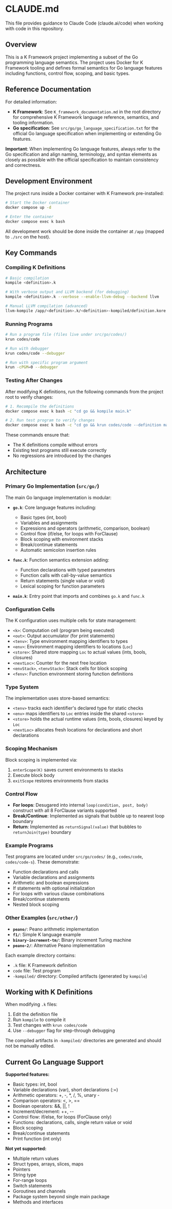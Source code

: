 # CLAUDE.md

This file provides guidance to Claude Code (claude.ai/code) when working with code in this repository.

## Overview

This is a K Framework project implementing a subset of the Go programming language semantics. The project uses Docker for K Framework tooling and defines formal semantics for Go language features including functions, control flow, scoping, and basic types.

## Reference Documentation

For detailed information:
- **K Framework**: See `K_framework_documentation.md` in the root directory for comprehensive K Framework language reference, semantics, and tooling information.
- **Go specification**: See `src/go/go_language_specification.txt` for the official Go language specification when implementing or extending Go features.

**Important**: When implementing Go language features, always refer to the Go specification and align naming, terminology, and syntax elements as closely as possible with the official specification to maintain consistency and correctness.

## Development Environment

The project runs inside a Docker container with K Framework pre-installed:

```bash
# Start the Docker container
docker compose up -d

# Enter the container
docker compose exec k bash
```

All development work should be done inside the container at `/app` (mapped to `./src` on the host).

## Key Commands

### Compiling K Definitions

```bash
# Basic compilation
kompile <definition>.k

# With verbose output and LLVM backend (for debugging)
kompile <definition>.k --verbose --enable-llvm-debug --backend llvm

# Manual LLVM compilation (advanced)
llvm-kompile /app/<definition>.k/<definition>-kompiled/definition.kore /app/<definition>.k/<definition>-kompiled/dt main -g -O1 -o /app/<definition>.k/<definition>-kompiled/interpreter -- -g
```

### Running Programs

```bash
# Run a program file (files live under src/go/codes/)
krun codes/code

# Run with debugger
krun codes/code --debugger

# Run with specific program argument
krun -cPGM=0 --debugger
```

### Testing After Changes

After modifying K definitions, run the following commands from the project root to verify changes:

```bash
# 1. Recompile the definitions
docker compose exec k bash -c "cd go && kompile main.k"

# 2. Run test program to verify changes
docker compose exec k bash -c "cd go && krun codes/code --definition main-kompiled/"
```

These commands ensure that:
- The K definitions compile without errors
- Existing test programs still execute correctly
- No regressions are introduced by the changes

## Architecture

### Primary Go Implementation (`src/go/`)

The main Go language implementation is modular:

- **`go.k`**: Core language features including:
  - Basic types (int, bool)
  - Variables and assignments
  - Expressions and operators (arithmetic, comparison, boolean)
  - Control flow (if/else, for loops with ForClause)
  - Block scoping with environment stacks
  - Break/continue statements
  - Automatic semicolon insertion rules

- **`func.k`**: Function semantics extension adding:
  - Function declarations with typed parameters
  - Function calls with call-by-value semantics
  - Return statements (single value or void)
  - Lexical scoping for function parameters

- **`main.k`**: Entry point that imports and combines `go.k` and `func.k`

### Configuration Cells

The K configuration uses multiple cells for state management:

- `<k>`: Computation cell (program being executed)
- `<out>`: Output accumulator (for print statements)
- `<tenv>`: Type environment mapping identifiers to types
- `<env>`: Environment mapping identifiers to locations (`Loc`)
- `<store>`: Shared store mapping `Loc` to actual values (ints, bools, closures)
- `<nextLoc>`: Counter for the next free location
- `<envStack>`, `<tenvStack>`: Stack cells for block scoping
- `<fenv>`: Function environment storing function definitions

### Type System

The implementation uses store-based semantics:
- `<tenv>` tracks each identifier's declared type for static checks
- `<env>` maps identifiers to `Loc` entries inside the shared `<store>`
- `<store>` holds the actual runtime values (ints, bools, closures) keyed by `Loc`
- `<nextLoc>` allocates fresh locations for declarations and short declarations

### Scoping Mechanism

Block scoping is implemented via:
1. `enterScope(K)` saves current environments to stacks
2. Execute block body
3. `exitScope` restores environments from stacks

### Control Flow

- **For loops**: Desugared into internal `loop(condition, post, body)` construct with all 8 ForClause variants supported
- **Break/Continue**: Implemented as signals that bubble up to nearest loop boundary
- **Return**: Implemented as `returnSignal(value)` that bubbles to `returnJoin(type)` boundary

### Example Programs

Test programs are located under `src/go/codes/` (e.g., `codes/code`, `codes/code-s`). These demonstrate:
- Function declarations and calls
- Variable declarations and assignments
- Arithmetic and boolean expressions
- If statements with optional initialization
- For loops with various clause combinations
- Break/continue statements
- Nested block scoping

### Other Examples (`src/other/`)

- **`peano/`**: Peano arithmetic implementation
- **`f1/`**: Simple K language example
- **`binary-increment-tm/`**: Binary increment Turing machine
- **`peano-2/`**: Alternative Peano implementation

Each example directory contains:
- `.k` file: K Framework definition
- `code` file: Test program
- `-kompiled/` directory: Compiled artifacts (generated by `kompile`)

## Working with K Definitions

When modifying `.k` files:
1. Edit the definition file
2. Run `kompile` to compile it
3. Test changes with `krun codes/code`
4. Use `--debugger` flag for step-through debugging

The compiled artifacts in `-kompiled/` directories are generated and should not be manually edited.

## Current Go Language Support

**Supported features:**
- Basic types: int, bool
- Variable declarations (var), short declarations (:=)
- Arithmetic operators: +, -, *, /, %, unary -
- Comparison operators: <, >, ==
- Boolean operators: &&, ||, !
- Increment/decrement: ++, --
- Control flow: if/else, for loops (ForClause only)
- Functions: declarations, calls, single return value or void
- Block scoping
- Break/continue statements
- Print function (int only)

**Not yet supported:**
- Multiple return values
- Struct types, arrays, slices, maps
- Pointers
- String type
- For-range loops
- Switch statements
- Goroutines and channels
- Package system beyond single main package
- Methods and interfaces
